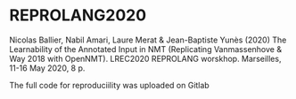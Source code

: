 #  REPROLANG2020 


Nicolas Ballier, Nabil Amari, Laure Merat & Jean-Baptiste Yunès (2020)
The Learnability of the Annotated Input in NMT (Replicating Vanmassenhove & Way 2018 with OpenNMT). 
LREC2020 REPROLANG worskhop. Marseilles, 11-16 May 2020, 8 p. 


The full code for reproduciility was uploaded on 
Gitlab

